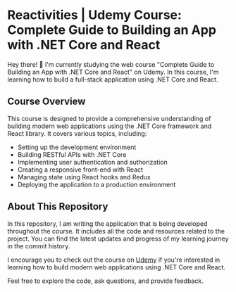 # Reactivities | Udemy Course: Complete Guide to Building an App with .NET Core and React

Hey there! 👋 I'm currently studying the web course "Complete Guide to Building an App with .NET Core and React" on Udemy. In this course, I'm learning how to build a full-stack application using .NET Core and React.

## Course Overview

This course is designed to provide a comprehensive understanding of building modern web applications using the .NET Core framework and React library. It covers various topics, including:

- Setting up the development environment
- Building RESTful APIs with .NET Core
- Implementing user authentication and authorization
- Creating a responsive front-end with React
- Managing state using React hooks and Redux
- Deploying the application to a production environment

## About This Repository

In this repository, I am writing the application that is being developed throughout the course. It includes all the code and resources related to the project. You can find the latest updates and progress of my learning journey in the commit history.

I encourage you to check out the course on [Udemy](https://www.udemy.com/course/complete-guide-to-building-an-app-with-net-core-and-react/) if you're interested in learning how to build modern web applications using .NET Core and React.

Feel free to explore the code, ask questions, and provide feedback.
